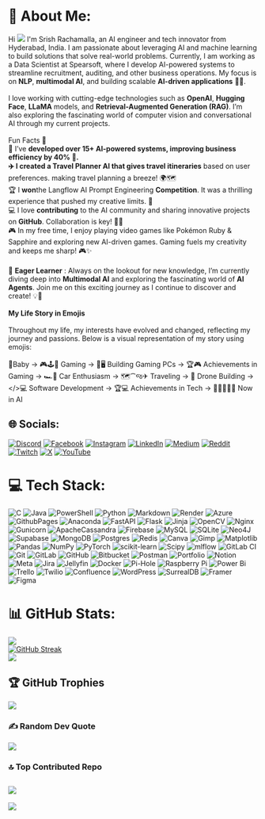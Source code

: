 # 💫 About Me:
Hi ![](https://user-images.githubusercontent.com/18350557/176309783-0785949b-9127-417c-8b55-ab5a4333674e.gif) I'm Srish Rachamalla, an AI engineer and tech innovator from Hyderabad, India. I am passionate about leveraging AI and machine learning to build solutions that solve real-world problems. Currently, I am working as a Data Scientist at Spearsoft, where I develop AI-powered systems to streamline recruitment, auditing, and other business operations. My focus is on **NLP**, **multimodal AI**, and building scalable **AI-driven applications** 🤖✨.<br><br>I love working with cutting-edge technologies such as **OpenAI**, **Hugging Face**, **LLaMA** models, and **Retrieval-Augmented Generation (RAG)**. I’m also exploring the fascinating world of computer vision and conversational AI through my current projects.<br><br>Fun Facts 🌟<br>🧠 I’ve **developed **over **15+ AI-powered systems**, improving business efficiency by **40%** 🎉. <br>✈️ I created a **Travel Planner** AI that gives travel** itineraries** based on user preferences. making travel planning a breeze! 🌍🗺️<br>🏆 I **won**the Langflow AI Prompt Engineering **Competition**. It was a thrilling experience that pushed my creative limits. 🏅<br>💻 I love **contributing** to the AI community and sharing innovative projects on **GitHub**. Collaboration is key! 🔗🤝<br>🎮 In my free time, I enjoy playing video games like Pokémon Ruby & Sapphire and exploring new AI-driven games. Gaming fuels my creativity and keeps me sharp! 🎮✨<br><br>🌟 **Eager Learner** : Always on the lookout for new knowledge, I’m currently diving deep into **Multimodal AI** and exploring the fascinating world of **AI Agents**. Join me on this exciting journey as I continue to discover and create! 💡🚀<br><br> ****My Life Story in Emojis****<br><br> Throughout my life, my interests have evolved and changed, reflecting my journey and passions. Below is a visual representation of my story using emojis: <br><br> 🙋Baby → 🎮🕹️👾 Gaming → 🔧🖥️ Building Gaming PCs → 🏆🎮 Achievements in Gaming → 🏎️💨 Car Enthusiasm → 🗺️⁀જ✈︎ Traveling → 🚁 Drone Building → </>💻 Software Development → 🏆💻 Achievements in Tech → 🤖🧠🇦🇮👾 Now in AI


## 🌐 Socials:
[![Discord](https://img.shields.io/badge/Discord-%237289DA.svg?logo=discord&logoColor=white)](https://discord.gg/theexecutor5677) [![Facebook](https://img.shields.io/badge/Facebook-%231877F2.svg?logo=Facebook&logoColor=white)](https://facebook.com/kapish.rachamalla) [![Instagram](https://img.shields.io/badge/Instagram-%23E4405F.svg?logo=Instagram&logoColor=white)](https://instagram.com/kapishrachamalla) [![LinkedIn](https://img.shields.io/badge/LinkedIn-%230077B5.svg?logo=linkedin&logoColor=white)](https://linkedin.com/in/srishrachamalla) [![Medium](https://img.shields.io/badge/Medium-12100E?logo=medium&logoColor=white)](https://medium.com/@srishrachamalla77) [![Reddit](https://img.shields.io/badge/Reddit-%23FF4500.svg?logo=Reddit&logoColor=white)](https://reddit.com/user/Ok-Chair-2861) [![Twitch](https://img.shields.io/badge/Twitch-%239146FF.svg?logo=Twitch&logoColor=white)](https://twitch.tv/theexeccutor) [![X](https://img.shields.io/badge/X-black.svg?logo=X&logoColor=white)](https://x.com/Srishrachamalla) [![YouTube](https://img.shields.io/badge/YouTube-%23FF0000.svg?logo=YouTube&logoColor=white)](https://youtube.com/@srishrachamalla9607) 

# 💻 Tech Stack:
![C](https://img.shields.io/badge/c-%2300599C.svg?style=for-the-badge&logo=c&logoColor=white) ![Java](https://img.shields.io/badge/java-%23ED8B00.svg?style=for-the-badge&logo=openjdk&logoColor=white) ![PowerShell](https://img.shields.io/badge/PowerShell-%235391FE.svg?style=for-the-badge&logo=powershell&logoColor=white) ![Python](https://img.shields.io/badge/python-3670A0?style=for-the-badge&logo=python&logoColor=ffdd54) ![Markdown](https://img.shields.io/badge/markdown-%23000000.svg?style=for-the-badge&logo=markdown&logoColor=white) ![Render](https://img.shields.io/badge/Render-%46E3B7.svg?style=for-the-badge&logo=render&logoColor=white) ![Azure](https://img.shields.io/badge/azure-%230072C6.svg?style=for-the-badge&logo=microsoftazure&logoColor=white) ![GithubPages](https://img.shields.io/badge/github%20pages-121013?style=for-the-badge&logo=github&logoColor=white) ![Anaconda](https://img.shields.io/badge/Anaconda-%2344A833.svg?style=for-the-badge&logo=anaconda&logoColor=white) ![FastAPI](https://img.shields.io/badge/FastAPI-005571?style=for-the-badge&logo=fastapi) ![Flask](https://img.shields.io/badge/flask-%23000.svg?style=for-the-badge&logo=flask&logoColor=white) ![Jinja](https://img.shields.io/badge/jinja-white.svg?style=for-the-badge&logo=jinja&logoColor=black) ![OpenCV](https://img.shields.io/badge/opencv-%23white.svg?style=for-the-badge&logo=opencv&logoColor=white) ![Nginx](https://img.shields.io/badge/nginx-%23009639.svg?style=for-the-badge&logo=nginx&logoColor=white) ![Gunicorn](https://img.shields.io/badge/gunicorn-%298729.svg?style=for-the-badge&logo=gunicorn&logoColor=white) ![ApacheCassandra](https://img.shields.io/badge/cassandra-%231287B1.svg?style=for-the-badge&logo=apache-cassandra&logoColor=white) ![Firebase](https://img.shields.io/badge/firebase-a08021?style=for-the-badge&logo=firebase&logoColor=ffcd34) ![MySQL](https://img.shields.io/badge/mysql-4479A1.svg?style=for-the-badge&logo=mysql&logoColor=white) ![SQLite](https://img.shields.io/badge/sqlite-%2307405e.svg?style=for-the-badge&logo=sqlite&logoColor=white) ![Neo4J](https://img.shields.io/badge/Neo4j-008CC1?style=for-the-badge&logo=neo4j&logoColor=white) ![Supabase](https://img.shields.io/badge/Supabase-3ECF8E?style=for-the-badge&logo=supabase&logoColor=white) ![MongoDB](https://img.shields.io/badge/MongoDB-%234ea94b.svg?style=for-the-badge&logo=mongodb&logoColor=white) ![Postgres](https://img.shields.io/badge/postgres-%23316192.svg?style=for-the-badge&logo=postgresql&logoColor=white) ![Redis](https://img.shields.io/badge/redis-%23DD0031.svg?style=for-the-badge&logo=redis&logoColor=white) ![Canva](https://img.shields.io/badge/Canva-%2300C4CC.svg?style=for-the-badge&logo=Canva&logoColor=white) ![Gimp](https://img.shields.io/badge/Gimp-657D8B?style=for-the-badge&logo=gimp&logoColor=FFFFFF) ![Matplotlib](https://img.shields.io/badge/Matplotlib-%23ffffff.svg?style=for-the-badge&logo=Matplotlib&logoColor=black) ![Pandas](https://img.shields.io/badge/pandas-%23150458.svg?style=for-the-badge&logo=pandas&logoColor=white) ![NumPy](https://img.shields.io/badge/numpy-%23013243.svg?style=for-the-badge&logo=numpy&logoColor=white) ![PyTorch](https://img.shields.io/badge/PyTorch-%23EE4C2C.svg?style=for-the-badge&logo=PyTorch&logoColor=white) ![scikit-learn](https://img.shields.io/badge/scikit--learn-%23F7931E.svg?style=for-the-badge&logo=scikit-learn&logoColor=white) ![Scipy](https://img.shields.io/badge/SciPy-%230C55A5.svg?style=for-the-badge&logo=scipy&logoColor=%white) ![mlflow](https://img.shields.io/badge/mlflow-%23d9ead3.svg?style=for-the-badge&logo=numpy&logoColor=blue) ![GitLab CI](https://img.shields.io/badge/gitlab%20CI-%23181717.svg?style=for-the-badge&logo=gitlab&logoColor=white) ![Git](https://img.shields.io/badge/git-%23F05033.svg?style=for-the-badge&logo=git&logoColor=white) ![GitLab](https://img.shields.io/badge/gitlab-%23181717.svg?style=for-the-badge&logo=gitlab&logoColor=white) ![GitHub](https://img.shields.io/badge/github-%23121011.svg?style=for-the-badge&logo=github&logoColor=white) ![Bitbucket](https://img.shields.io/badge/bitbucket-%230047B3.svg?style=for-the-badge&logo=bitbucket&logoColor=white) ![Postman](https://img.shields.io/badge/Postman-FF6C37?style=for-the-badge&logo=postman&logoColor=white) ![Portfolio](https://img.shields.io/badge/Portfolio-%23000000.svg?style=for-the-badge&logo=firefox&logoColor=#FF7139) ![Notion](https://img.shields.io/badge/Notion-%23000000.svg?style=for-the-badge&logo=notion&logoColor=white) ![Meta](https://img.shields.io/badge/Meta-%230467DF.svg?style=for-the-badge&logo=Meta&logoColor=white) ![Jira](https://img.shields.io/badge/jira-%230A0FFF.svg?style=for-the-badge&logo=jira&logoColor=white) ![Jellyfin](https://img.shields.io/badge/jellyfin-%23000B25.svg?style=for-the-badge&logo=Jellyfin&logoColor=00A4DC) ![Docker](https://img.shields.io/badge/docker-%230db7ed.svg?style=for-the-badge&logo=docker&logoColor=white) ![Pi-Hole](https://img.shields.io/badge/pihole-%2396060C.svg?style=for-the-badge&logo=pi-hole&logoColor=white) ![Raspberry Pi](https://img.shields.io/badge/-RaspberryPi-C51A4A?style=for-the-badge&logo=Raspberry-Pi) ![Power Bi](https://img.shields.io/badge/power_bi-F2C811?style=for-the-badge&logo=powerbi&logoColor=black) ![Trello](https://img.shields.io/badge/Trello-%23026AA7.svg?style=for-the-badge&logo=Trello&logoColor=white) ![Twilio](https://img.shields.io/badge/Twilio-F22F46?style=for-the-badge&logo=Twilio&logoColor=white) ![Confluence](https://img.shields.io/badge/confluence-%23172BF4.svg?style=for-the-badge&logo=confluence&logoColor=white) ![WordPress](https://img.shields.io/badge/WordPress-%23117AC9.svg?style=for-the-badge&logo=WordPress&logoColor=white) ![SurrealDB](https://img.shields.io/badge/SurrealDB-FF00A0?style=for-the-badge&logo=surrealdb&logoColor=white) ![Framer](https://img.shields.io/badge/Framer-black?style=for-the-badge&logo=framer&logoColor=blue) ![Figma](https://img.shields.io/badge/figma-%23F24E1E.svg?style=for-the-badge&logo=figma&logoColor=white)
# 📊 GitHub Stats:
![](https://github-readme-stats.vercel.app/api?username=srishrachamalla7&theme=github_dark&hide_border=false&include_all_commits=true&count_private=true)<br/>
[![GitHub Streak](https://github-readme-streak-stats.herokuapp.com?user=srishrachamalla7&theme=dark)](https://git.io/streak-stats)<br/>
![](https://github-readme-stats.vercel.app/api/top-langs/?username=srishrachamalla7&theme=github_dark&hide_border=false&include_all_commits=true&count_private=true&layout=compact)

## 🏆 GitHub Trophies
![](https://github-profile-trophy.vercel.app/?username=srishrachamalla7&theme=radical&no-frame=false&no-bg=true&margin-w=4)

### ✍️ Random Dev Quote
![](https://quotes-github-readme.vercel.app/api?type=horizontal&theme=radical)
### 🔝 Top Contributed Repo
![](https://github-contributor-stats.vercel.app/api?username=srishrachamalla7&limit=5&theme=dark&combine_all_yearly_contributions=true)
---
[![](https://visitcount.itsvg.in/api?id=srishrachamalla7&icon=0&color=0)](https://visitcount.itsvg.in)
